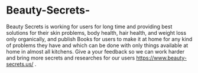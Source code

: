 # Beauty-Secrets-
Beauty Secrets is working for users for long time and providing best solutions for their skin problems, body health, hair health, and weight loss only organically, and publish Books for users to make it at home for any kind of problems they have and which can be done with only things available at home in almost all kitchens. Give a your feedback so we can work harder and bring more secrets and researches for our users https://www.beauty-secrets.us/ .
